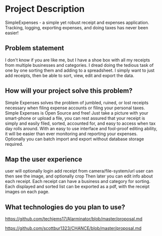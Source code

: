 # Project Description
SimpleExpenses - a simple yet robust receipt and expenses application. Tracking, logging, exporting expenses, and doing taxes has never been easier!

## Problem statement
I don't know if you are like me, but I have a shoe box with all my receipts from multiple businesses and categories. I dread doing the tedious task of one by one sorting them and adding to a spreadsheet. I simply want to just add receipts, then be able to sort, view, edit and export the data.

## How will your project solve this problem?
Simple Expenses solves the problem of jumbled, ruined, or lost receipts necessary when filing expense accounts or filing your personal taxes. Simple Expenses is Open Source and free! Just take a picture with your smart-phone or upload a file, you can rest assured that your receipt is simply and easily filed, sorted, accounted for, and easy to access when tax day rolls around. With an easy to use interface and fool-proof editing ability, it will be easier than ever monitoring and reporting your expenses. Optionally you can batch import and export without database storage required.

## Map the user experience
user will optionally login
add receipt from camera/file-system/url
  user can then see the image, and optionally crop
Then later you can edit info about each receipt. Each receipt can have a business and category for sorting. Each displayed and sorted list can be exported as a pdf, with the receipt images on each page.

## What technologies do you plan to use?


https://github.com/techjems17/Alarminator/blob/master/proposal.md

 https://github.com/scottbur1323/CHANCE/blob/master/proposal.md
